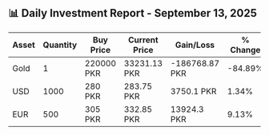 ## 📊 Daily Investment Report - September 13, 2025

| Asset | Quantity | Buy Price | Current Price | Gain/Loss | % Change |
|-------|----------|-----------|----------------|------------|----------|
| Gold | 1 | 220000 PKR | 33231.13 PKR | -186768.87 PKR | -84.89% |
| USD | 1000 | 280 PKR | 283.75 PKR | 3750.1 PKR | 1.34% |
| EUR | 500 | 305 PKR | 332.85 PKR | 13924.3 PKR | 9.13% |
